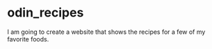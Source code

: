 # odin_recipes
I am going to create a website that shows the recipes for a few of my favorite foods.